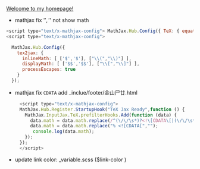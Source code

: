 [Welcome to my homepage!](https://chchoiw.github.io/)
- mathjax fix '$','$' not show math

```javascript
<script type="text/x-mathjax-config"> MathJax.Hub.Config({ TeX: { equationNumbers: { autoNumber: "all" } } }); </script>
<script type="text/x-mathjax-config">

  MathJax.Hub.Config({
    tex2jax: {
      inlineMath: [ ['$','$'], ["\\(","\\)"] ],
      displayMath: [ ['$$','$$'], ["\\[","\\]"] ],
      processEscapes: true
    }
  });

``` 
- mathjax fix ```CDATA```
add _inclue/footer/金山尸廿.html
```javascript
     <script type="text/x-mathjax-config">
     MathJax.Hub.Register.StartupHook("TeX Jax Ready",function () {
       MathJax.InputJax.TeX.prefilterHooks.Add(function (data) {
         data.math = data.math.replace(/^(\/\/\s*)?<!\[CDATA\[|(\/\/\s*)?\]\]>$/g, '');
         data.math = data.math.replace("% <![CDATA[",""); 
          console.log(data.math);
       });
     });
     </script>
```

- update link color: _variable.scss ($link-color  )
